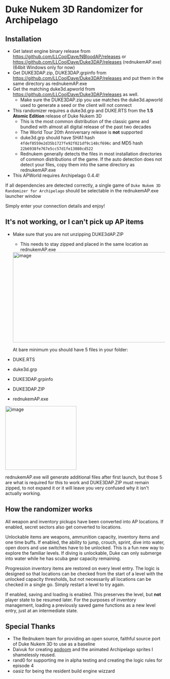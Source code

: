 Duke Nukem 3D Randomizer for Archipelago
========================================

Installation
------------

* Get latest engine binary release from https://github.com/LLCoolDave/NBloodAP/releases or https://github.com/LLCoolDave/Duke3DAP/releases (rednukemAP.exe) (64bit Windows only for now)
* Get DUKE3DAP.zip, DUKE3DAP.grpinfo from https://github.com/LLCoolDave/Duke3DAP/releases and put them in the same directory as rednukemAP.exe
* Get the matching duke3d.apworld from https://github.com/LLCoolDave/Duke3DAP/releases as well.
  * Make sure the DUKE3DAP.zip you use matches the duke3d.apworld used to generate a seed or the client will not connect
* This randomizer requires a duke3d.grp and DUKE.RTS from the **1.5 Atomic Edition** release of Duke Nukem 3D
  * This is the most common distribution of the classic game and bundled with almost all digital release of the past two decades
  * The World Tour 20th Anniversary release is **not** supported
  * duke3d.grp should have SHA1 hash `4fdef8559e2d35b1727fe92f021df9c148cf696c` and MD5 hash `22b6938fe767e5cc57d1fe13080cd522`
  * Rednukem generally detects the files in most installation directories of common distributions of the game. If the auto detection
    does not detect your files, copy them into the same directory as rednukemAP.exe
* This APWorld requires Archipelago 0.4.4!

If all dependencies are detected correctly, a single game of `Duke Nukem 3D Randomizer for Archipelago` should be selectable
in the rednukemAP.exe launcher window

Simply enter your connection details and enjoy!

It's not working, or I can't pick up AP items
---------------------------------------------

* Make sure that you are not unzipping DUKE3dAP.ZIP
  * This needs to stay zipped and placed in the same location as rednukemAP.exe
  <img width="483" height="284" alt="image" src="https://github.com/user-attachments/assets/9d508473-8d34-4e39-806f-ed2a4e78a2cf" />
  
  At bare minimum you should have 5 files in your folder:
* DUKE.RTS
* duke3d.grp
* DUKE3DAP.grpinfo
* DUKE3DAP.ZIP
* rednukemAP.exe

 <img width="224" height="201" alt="image" src="https://github.com/user-attachments/assets/4966e8b5-6479-42db-ae25-3042ebfe1126" />

rednukemAP.exe will generate additional files after first launch, but those 5 are what is required for this to work and DUKE3DAP.ZIP must remain zipped, to not expand it or it will leave you very confused why it isn't actually working.
  



How the randomizer works
------------------------

All weapon and inventory pickups have been converted into AP locations. If enabled, secret sectors also get converted to locations.

Unlockable items are weapons, ammunition capacity, inventory items and one time buffs.
If enabled, the ability to jump, crouch, sprint, dive into water, open doors and use switches have to be unlocked. 
This is a fun new way to explore the familiar levels.
If diving is unlockable, Duke can only submerge into water while he has scuba gear capacity remaining.

Progression inventory items are restored on every level entry. The logic is designed so that locations can be checked from the start
of a level with the unlocked capacity thresholds, but not necessarily all locations can be checked in a single go. Simply restart a level to try again.

If enabled, saving and loading is enabled. This preserves the level, but **not** player state to be resumed later. For the purposes of inventory management,
loading a previously saved game functions as a new level entry, just at an intermediate state.

Special Thanks
--------------

* The Rednukem team for providing an open source, faithful source port of Duke Nukem 3D to use as a baseline
* Daivuk for creating [apdoom](https://github.com/Daivuk/apdoom/tree/heretic) and the animated Archipelago sprites I shamelessly reused.
* rand0 for supporting me in alpha testing and creating the logic rules for episode 4
* oasiz for being the resident build engine wizzard
